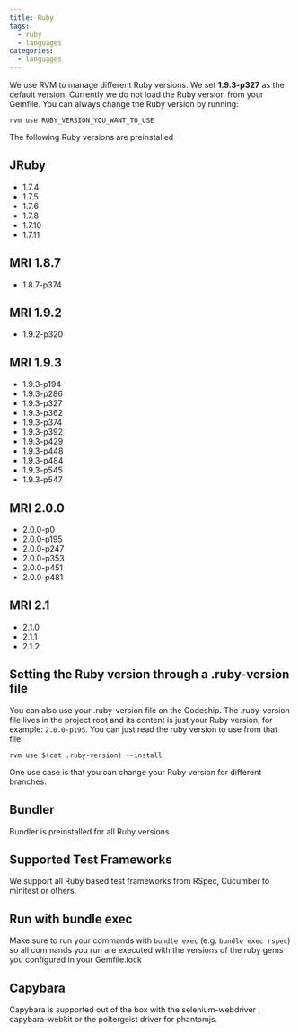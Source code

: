 ```yaml
---
title: Ruby
tags:
  - ruby
  - languages
categories:
  - languages
---
```

We use RVM to manage different Ruby versions. We set <strong>1.9.3-p327</strong> as the default version. Currently we do not load the Ruby version from your Gemfile. You can always change the Ruby version by running:

~~~shell
rvm use RUBY_VERSION_YOU_WANT_TO_USE
~~~

The following Ruby versions are preinstalled

## JRuby
* 1.7.4
* 1.7.5
* 1.7.6
* 1.7.8
* 1.7.10
* 1.7.11

## MRI 1.8.7
* 1.8.7-p374

## MRI 1.9.2
* 1.9.2-p320

## MRI 1.9.3
* 1.9.3-p194
* 1.9.3-p286
* 1.9.3-p327
* 1.9.3-p362
* 1.9.3-p374
* 1.9.3-p392
* 1.9.3-p429
* 1.9.3-p448
* 1.9.3-p484
* 1.9.3-p545
* 1.9.3-p547

## MRI 2.0.0
* 2.0.0-p0
* 2.0.0-p195
* 2.0.0-p247
* 2.0.0-p353
* 2.0.0-p451
* 2.0.0-p481

## MRI 2.1
* 2.1.0
* 2.1.1
* 2.1.2

## Setting the Ruby version through a .ruby-version file
You can also use your .ruby-version file on the Codeship. The .ruby-version file lives in the project root and its content is just your Ruby version, for example: ```2.0.0-p195```. You can just read the ruby version to use from that file:

~~~shell
rvm use $(cat .ruby-version) --install
~~~

One use case is that you can change your Ruby version for different branches.

## Bundler
Bundler is preinstalled for all Ruby versions.

## Supported Test Frameworks
We support all Ruby based test frameworks from RSpec, Cucumber to minitest or others.

## Run with bundle exec
Make sure to run your commands with ```bundle exec``` (e.g. ```bundle exec rspec```) so all commands you run are executed with the versions of the ruby gems you configured in your Gemfile.lock

## Capybara
Capybara is supported out of the box with the selenium-webdriver , capybara-webkit or the poltergeist driver for phantomjs.

